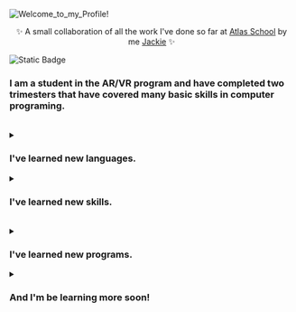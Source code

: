 ![Welcome_to_my_Profile!](https://github.com/Srixx24/Srixx24/assets/144152489/3008c157-ccb1-4f00-91f9-abbca4a06bde)

<p align="center">
✨ A small collaboration of all the work I've done so far at <a href="https://www.atlasschool.com/">Atlas School</a> by me <a href="https://github.com/Srixx24/">Jackie</a> ✨
</p>

![Static Badge](https://img.shields.io/badge/Queers%20Ruling-Code%20Space-purple?style=string&logoColor=purple) 

<h3><p align="left">
I am a student in the AR/VR program and have completed two trimesters that have covered many basic skills in computer programing.
</p></h3>

<br>

<details>
<summary><h3>I've learned new languages.</h3></summary>
<ul><li>The basics of C</li>
<li>How fun Python can be.</li>
<li>Javascript and all its usefullness in </li>
<li>HTML </li>
<li>CSS </li>
<li>Markdown</li>
</ul></details>



<details>
<summary><h3>I've learned new skills.</h3></summary>
<ul><li>Working within tight deadlines</li>
<li>Independently working on major projects</li>
<li>roup and partner projects</li>
<li> </li>
<li> </li>
<li> </li>
</ul></details>

<br>

<details>
<summary><h3>I've learned new programs.</h3></summary>
<ul><li>Docker </li>
<li>VS code </li>
<li>Postman </li>
<li>And more to come!</li>
</ul></details>




<details>
<summary><h3>And I'm be learning more soon!</h3></summary>
<ul><li>How to program with C#</li>
<li>How to use unity and all its applications</li>
<li>How to create 3D applications</li>
<li>And who knows what else 🤓 </li>
</ul></details>







<!---
Srixx24/Srixx24 is a ✨ special ✨ repository because its `README.md` (this file) appears on your GitHub profile.
You can click the Preview link to take a look at your changes.
--->
